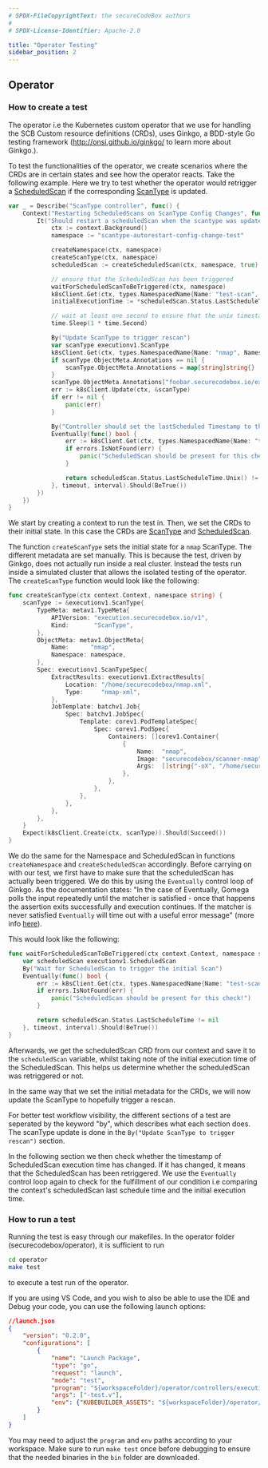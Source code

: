 ```yaml
---
# SPDX-FileCopyrightText: the secureCodeBox authors
#
# SPDX-License-Identifier: Apache-2.0

title: "Operator Testing"
sidebar_position: 2
---
```

## Operator

### How to create a test
The operator i.e the Kubernetes custom operator that we use for handling the SCB Custom resource definitions (CRDs), uses Ginkgo, a BDD-style Go testing framework (http://onsi.github.io/ginkgo/ to learn more about Ginkgo.).

To test the functionalities of the operator, we create scenarios where the CRDs are in certain states and see how the operator reacts.
Take the following example. Here we try to test whether the operator would retrigger a [ScheduledScan](/docs/api/crds/scheduled-scan) if the corresponding [ScanType](/docs/api/crds/scan-type) is updated.

```go
var _ = Describe("ScanType controller", func() {
	Context("Restarting ScheduledScans on ScanType Config Changes", func() {
		It("Should restart a scheduledScan when the scantype was update", func() {
			ctx := context.Background()
			namespace := "scantype-autorestart-config-change-test"

			createNamespace(ctx, namespace)
			createScanType(ctx, namespace)
			scheduledScan := createScheduledScan(ctx, namespace, true)

			// ensure that the ScheduledScan has been triggered
			waitForScheduledScanToBeTriggered(ctx, namespace)
			k8sClient.Get(ctx, types.NamespacedName{Name: "test-scan", Namespace: namespace}, &scheduledScan)
			initialExecutionTime := *scheduledScan.Status.LastScheduleTime

			// wait at least one second to ensure that the unix timestamps are at least one second apart.
			time.Sleep(1 * time.Second)

			By("Update ScanType to trigger rescan")
			var scanType executionv1.ScanType
			k8sClient.Get(ctx, types.NamespacedName{Name: "nmap", Namespace: namespace}, &scanType)
			if scanType.ObjectMeta.Annotations == nil {
				scanType.ObjectMeta.Annotations = map[string]string{}
			}
			scanType.ObjectMeta.Annotations["foobar.securecodebox.io/example"] = "barfoo"
			err := k8sClient.Update(ctx, &scanType)
			if err != nil {
				panic(err)
			}

			By("Controller should set the lastScheduled Timestamp to the past to force a re-scan")
			Eventually(func() bool {
				err := k8sClient.Get(ctx, types.NamespacedName{Name: "test-scan", Namespace: namespace}, &scheduledScan)
				if errors.IsNotFound(err) {
					panic("ScheduledScan should be present for this check!")
				}

				return scheduledScan.Status.LastScheduleTime.Unix() != initialExecutionTime.Unix()
			}, timeout, interval).Should(BeTrue())
		})
	})
}    
```
We start by creating a context to run the test in. Then, we set the CRDs to their initial state. In this case the CRDs are [ScanType](/docs/api/crds/scan-type) and [ScheduledScan](/docs/api/crds/scheduled-scan).

The function `createScanType` sets the initial state for a `nmap` ScanType. The different metadata are set manually. This is because the test, driven by Ginkgo, does not actually run inside a real cluster. Instead the tests run inside a simulated cluster that allows the isolated testing of the operator. The `createScanType` function would look like the following:

```go
func createScanType(ctx context.Context, namespace string) {
	scanType := &executionv1.ScanType{
		TypeMeta: metav1.TypeMeta{
			APIVersion: "execution.securecodebox.io/v1",
			Kind:       "ScanType",
		},
		ObjectMeta: metav1.ObjectMeta{
			Name:      "nmap",
			Namespace: namespace,
		},
		Spec: executionv1.ScanTypeSpec{
			ExtractResults: executionv1.ExtractResults{
				Location: "/home/securecodebox/nmap.xml",
				Type:     "nmap-xml",
			},
			JobTemplate: batchv1.Job{
				Spec: batchv1.JobSpec{
					Template: corev1.PodTemplateSpec{
						Spec: corev1.PodSpec{
							Containers: []corev1.Container{
								{
									Name:  "nmap",
									Image: "securecodebox/scanner-nmap",
									Args:  []string{"-oX", "/home/securecodebox/nmap.xml"},
								},
							},
						},
					},
				},
			},
		},
	}
	Expect(k8sClient.Create(ctx, scanType)).Should(Succeed())
}
```
We do the same for the Namespace and ScheduledScan in functions `createNamespace` and `createScheduledScan` accordingly.
Before carrying on with our test, we first have to make sure that the scheduledScan has actually been triggered.
We do this by using the `Eventually` control loop of Ginkgo. As the documentation states: "In the case of Eventually, Gomega polls the input repeatedly until the matcher is satisfied - once that happens the assertion exits successfully and execution continues. If the matcher is never satisfied `Eventually` will time out with a useful error message" (more info [here](https://onsi.github.io/ginkgo/#patterns-for-asynchronous-testing)).

This would look like the following:

```go
func waitForScheduledScanToBeTriggered(ctx context.Context, namespace string) {
	var scheduledScan executionv1.ScheduledScan
	By("Wait for ScheduledScan to trigger the initial Scan")
	Eventually(func() bool {
		err := k8sClient.Get(ctx, types.NamespacedName{Name: "test-scan", Namespace: namespace}, &scheduledScan)
		if errors.IsNotFound(err) {
			panic("ScheduledScan should be present for this check!")
		}

		return scheduledScan.Status.LastScheduleTime != nil
	}, timeout, interval).Should(BeTrue())
}
```
Afterwards, we get the scheduledScan CRD from our context and save it to the `scheduledScan` variable, whilst taking note of the initial execution time of the ScheduledScan. This helps us determine whether the scheduledScan was retriggered or not.


In the same way that we set the initial metadata for the CRDs, we will now update the ScanType to hopefully trigger a rescan.

For better test workflow visibility, the different sections of a test are seperated by the keyword "by", which describes what each section does. The scanType update is done in the `By("Update ScanType to trigger rescan")` section.

In the following section we then check whether the timestamp of ScheduledScan execution time has changed. If it has changed, it means that the ScheduledScan has been retriggered.
We use the `Eventually` control loop again to check for the fulfillment of our condition i.e comparing the context's scheduledScan last schedule time and the initial execution time.

### How to run a test

Running the test is easy through our makefiles. In the operator folder (securecodebox/operator), it is sufficient to run 
```bash
cd operator
make test
```
to execute a test run of the operator.

If you are using VS Code, and you wish to also be able to use the IDE and Debug your code, you can use the following launch options:

```json
//launch.json
{
    "version": "0.2.0",
    "configurations": [
        {
            "name": "Launch Package",
            "type": "go",
            "request": "launch",
            "mode": "test",
            "program": "${workspaceFolder}/operator/controllers/execution",
            "args": ["-test.v"],
            "env": {"KUBEBUILDER_ASSETS": "${workspaceFolder}/operator/testbin/bin"}
        }
    ]
}
```
You may need to adjust the `program` and `env` paths according to your workspace. Make sure to run `make test` once before debugging to ensure that the needed binaries in the `bin` folder are downloaded.